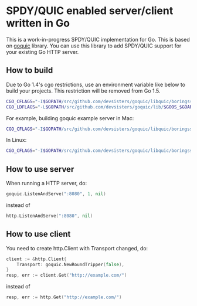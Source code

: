 SPDY/QUIC enabled server/client written in Go
=============================================

This is a work-in-progress SPDY/QUIC implementation for Go. This is based on
[goquic](https://github.com/devsisters/goquic) library. You can use this library
to add SPDY/QUIC support for your existing Go HTTP server.

## How to build

Due to Go 1.4's cgo restrictions, use an environment variable like below to
build your projects. This restriction will be removed from Go 1.5.

```bash
CGO_CFLAGS="-I$GOPATH/src/github.com/devsisters/goquic/libquic/boringssl/include"
CGO_LDFLAGS="-L$GOPATH/src/github.com/devsisters/goquic/lib/$GOOS_$GOARCH"
```

For example, building goquic example server in Mac:

```bash
CGO_CFLAGS="-I$GOPATH/src/github.com/devsisters/goquic/libquic/boringssl/include" CGO_LDFLAGS="-L$GOPATH/src/github.com/devsisters/goquic/lib/darwin_amd64" go build $GOPATH/github.com/devsisters/goquic/example/server.go
```

In Linux:

```bash
CGO_CFLAGS="-I$GOPATH/src/github.com/devsisters/goquic/libquic/boringssl/include" CGO_LDFLAGS="-L$GOPATH/src/github.com/devsisters/goquic/lib/linux_amd64" go build $GOPATH/github.com/devsisters/goquic/example/server.go
```

## How to use server

When running a HTTP server, do:

```go
goquic.ListenAndServe(":8080", 1, nil)
```

instead of

```go
http.ListenAndServe(":8080", nil)
```

## How to use client

You need to create http.Client with Transport changed, do:

```go
client := &http.Client{
	Transport: goquic.NewRoundTripper(false),
}
resp, err := client.Get("http://example.com/")
```

instead of

```go
resp, err := http.Get("http://example.com/")
```
